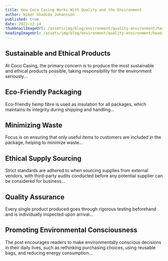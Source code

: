 ```yaml
---
title: How Coco Casing Works With Quality and the Environment
author: Nimer Shadida Johansson
published: true
date: 2022-12-14
thumbnailImageUrl: /assets/img/blog/environment/quality-environment/heading.jpg
headingImageUrl: /assets/img/blog/environment/quality-environment/heading.jpg
---
```


## Sustainable and Ethical Products

At Coco Casing, the primary concern is to produce the most sustainable and ethical products possible, taking responsibility for the environment seriously...

## Eco-Friendly Packaging

Eco-friendly hemp fibre is used as insulation for all packages, which maintains its integrity during shipping and handling...

## Minimizing Waste

Focus is on ensuring that only useful items to customers are included in the package, helping to minimize waste...

## Ethical Supply Sourcing

Strict standards are adhered to when sourcing supplies from external vendors, with third-party audits conducted before any potential supplier can be considered for business...

## Quality Assurance

Every single product produced goes through rigorous testing beforehand and is individually inspected upon arrival...

## Promoting Environmental Consciousness

The post encourages readers to make environmentally conscious decisions in their daily lives, such as rethinking purchasing choices, using reusable bags, and reducing energy consumption...


